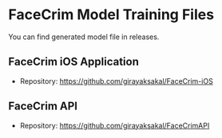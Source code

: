 # FaceCrim Model Training Files
You can find generated model file in releases.

## FaceCrim iOS Application
- Repository: https://github.com/girayaksakal/FaceCrim-iOS

## FaceCrim API
- Repository: https://github.com/girayaksakal/FaceCrimAPI
